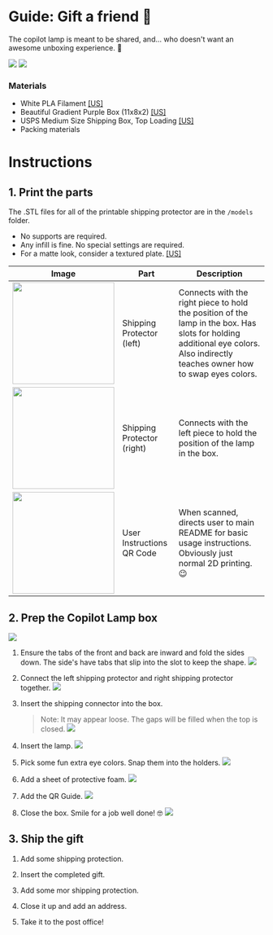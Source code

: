 # Guide: Gift a friend 💚
The copilot lamp is meant to be shared, and... who doesn't want an awesome unboxing experience. 🥰

![](gift/example-1.jpg)
![](gift/overview.jpg)

### Materials
- White PLA Filament [[US]](https://us.store.bambulab.com/products/pla-basic-filament?variant=41078274687112)
- Beautiful Gradient Purple Box (11x8x2) [[US]](https://www.amazon.com/dp/B0B7JB5KC9)
- USPS Medium Size Shipping Box, Top Loading [[US]](https://store.usps.com/store/product/shipping-supplies/priority-mail-flat-rate-medium-box-1-P_O_FRB1)
- Packing materials


# Instructions

## 1. Print the parts
The .STL files for all of the printable shipping protector are in the `/models` folder.

- No supports are required.
- Any infill is fine. No special settings are required.
- For a matte look, consider a textured plate. [[US]](https://us.store.bambulab.com/products/bambu-dual-sided-textured-pei-plate)

| Image | Part | Description |
| -- | -- | -- |
<img src="gift/shipping-protector-left.jpg" width="200px"> | Shipping Protector (left) | Connects with the right piece to hold the position of the lamp in the box. Has slots for holding additional eye colors. Also indirectly teaches owner how to swap eyes colors. |
<img src="gift/shipping-protector-right.jpg" width="200px"> | Shipping Protector (right) | Connects with the left piece to hold the position of the lamp in the box. |
<img src="gift/qr-code-with-url.png" width="200px"> | User Instructions QR Code | When scanned, directs user to main README for basic usage instructions. Obviously just normal 2D printing. 😉 |


## 2.  Prep the Copilot Lamp box

![](gift/prep-box-overview.jpg)

1. Ensure the tabs of the front and back are inward and fold the sides down. The side's have tabs that slip into the slot to keep the shape.
    ![](gift/prep-box-1.jpg)

1. Connect the left shipping protector and right shipping protector together.
    ![](gift/prep-box-2.jpg)

1. Insert the shipping connector into the box.
    > Note: It may appear loose. The gaps will be filled when the top is closed.
    ![](gift/prep-box-3.jpg)

1. Insert the lamp.
    ![](gift/prep-box-4.jpg)

1. Pick some fun extra eye colors. Snap them into the holders.
    ![](gift/prep-box-5.jpg)

1. Add a sheet of protective foam.
    ![](gift/prep-box-6.jpg)

1. Add the QR Guide.
    ![](gift/prep-box-7.jpg)

1. Close the box. Smile for a job well done! 🤓
    ![](gift/prep-box-8.jpg)

## 3. Ship the gift

1. Add some shipping protection.

1. Insert the completed gift.

1. Add some mor shipping protection.

1. Close it up and add an address.

1. Take it to the post office!
